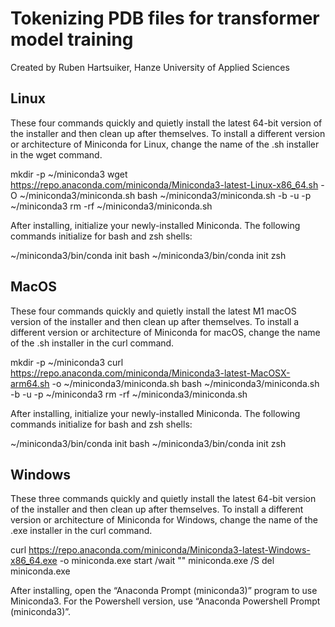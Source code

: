 # Tokenizing PDB files for transformer model training

Created by Ruben Hartsuiker, Hanze University of Applied Sciences

## Linux
These four commands quickly and quietly install the latest 64-bit version of the installer and then clean up after themselves. To install a different version or architecture of Miniconda for Linux, change the name of the .sh installer in the wget command.

mkdir -p ~/miniconda3
wget https://repo.anaconda.com/miniconda/Miniconda3-latest-Linux-x86_64.sh -O ~/miniconda3/miniconda.sh
bash ~/miniconda3/miniconda.sh -b -u -p ~/miniconda3
rm -rf ~/miniconda3/miniconda.sh

After installing, initialize your newly-installed Miniconda. The following commands initialize for bash and zsh shells:

~/miniconda3/bin/conda init bash
~/miniconda3/bin/conda init zsh

## MacOS
These four commands quickly and quietly install the latest M1 macOS version of the installer and then clean up after themselves. To install a different version or architecture of Miniconda for macOS, change the name of the .sh installer in the curl command.

mkdir -p ~/miniconda3
curl https://repo.anaconda.com/miniconda/Miniconda3-latest-MacOSX-arm64.sh -o ~/miniconda3/miniconda.sh
bash ~/miniconda3/miniconda.sh -b -u -p ~/miniconda3
rm -rf ~/miniconda3/miniconda.sh

After installing, initialize your newly-installed Miniconda. The following commands initialize for bash and zsh shells:

~/miniconda3/bin/conda init bash
~/miniconda3/bin/conda init zsh

## Windows
These three commands quickly and quietly install the latest 64-bit version of the installer and then clean up after themselves. To install a different version or architecture of Miniconda for Windows, change the name of the .exe installer in the curl command.

curl https://repo.anaconda.com/miniconda/Miniconda3-latest-Windows-x86_64.exe -o miniconda.exe
start /wait "" miniconda.exe /S
del miniconda.exe

After installing, open the “Anaconda Prompt (miniconda3)” program to use Miniconda3. For the Powershell version, use “Anaconda Powershell Prompt (miniconda3)”.





